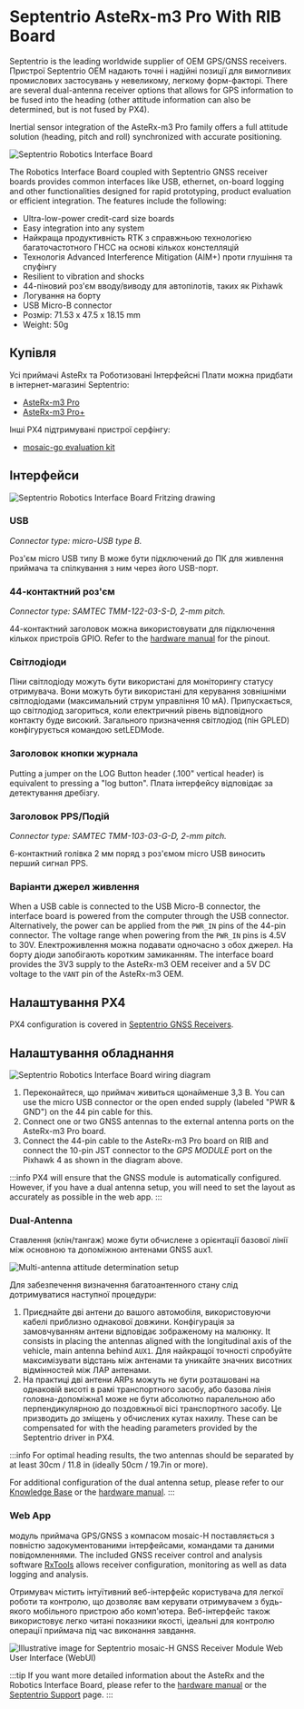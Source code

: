 # Septentrio AsteRx-m3 Pro With RIB Board

Septentrio is the leading worldwide supplier of OEM GPS/GNSS receivers.
Пристрої Septentrio OEM надають точні і надійні позиції для вимогливих промислових застосувань у невеликому, легкому форм-факторі.
There are several dual-antenna receiver options that allows for GPS information to be fused into the heading (other attitude information can also be determined, but is not fused by PX4).

Inertial sensor integration of the AsteRx-m3 Pro family offers a full attitude solution (heading, pitch and roll) synchronized with accurate positioning.

![Septentrio Robotics Interface Board](../../assets/hardware/gps/septentrio_sbf/asterx_m3_and_rib_board.png)

The Robotics Interface Board coupled with Septentrio GNSS receiver boards provides common interfaces like USB, ethernet, on-board logging and other functionalities designed for rapid prototyping, product evaluation or efficient integration.
The features include the following:

- Ultra-low-power credit-card size boards
- Easy integration into any system
- Найкраща продуктивність RTK з справжньою технологією багаточастотного ГНСС на основі кількох констелляцій
- Технологія Advanced Interference Mitigation (AIM+) проти глушіння та спуфінгу
- Resilient to vibration and shocks
- 44-піновий роз'єм вводу/виводу для автопілотів, таких як Pixhawk
- Логування на борту
- USB Micro-B connector
- Розмір: 71.53 x 47.5 x 18.15 mm
- Weight: 50g

## Купівля

Усі приймачі AsteRx та Роботизовані Інтерфейсні Плати можна придбати в інтернет-магазині Septentrio:

- [AsteRx-m3 Pro](https://web.septentrio.com/l/858493/2022-04-19/xgrrz)
- [AsteRx-m3 Pro+](https://web.septentrio.com/l/858493/2022-04-19/xgrs3)

Інші PX4 підтримувані пристрої серфінгу:

- [mosaic-go evaluation kit](../gps_compass/septentrio_mosaic-go.md)

## Інтерфейси

![Septentrio Robotics Interface Board Fritzing drawing](../../assets/hardware/gps/septentrio_sbf/rib.png)

### USB

_Connector type: micro-USB type B._

Роз'єм micro USB типу B може бути підключений до ПК для живлення приймача та спілкування з ним через його USB-порт.

### 44-контактний роз'єм

_Connector type: SAMTEC TMM-122-03-S-D, 2-mm pitch._

44-контактний заголовок можна використовувати для підключення кількох пристроїв GPIO.
Refer to the [hardware manual](https://web.septentrio.com/l/858493/2022-04-19/xgrsw) for the pinout.

### Світлодіоди

Піни світлодіоду можуть бути використані для моніторингу статусу отримувача.
Вони можуть бути використані для керування зовнішніми світлодіодами (максимальний струм управління 10 мА).
Припускається, що світлодіод загориться, коли електричний рівень відповідного контакту буде високий.
Загального призначення світлодіод (пін GPLED) конфігурується командою setLEDMode.

### Заголовок кнопки журнала

Putting a jumper on the LOG Button header (.100" vertical header) is equivalent to pressing a "log button".
Плата інтерфейсу відповідає за детектування дребізгу.

### Заголовок PPS/Подій

_Connector type: SAMTEC TMM-103-03-G-D, 2-mm pitch._

6-контактний голівка 2 мм поряд з роз'ємом micro USB виносить перший сигнал PPS.

### Варіанти джерел живлення

When a USB cable is connected to the USB Micro-B connector, the interface board is powered from the computer through the USB connector.
Alternatively, the power can be applied from the `PWR_IN` pins of the 44-pin connector.
The voltage range when powering from the `PWR_IN` pins is 4.5V to 30V.
Електроживлення можна подавати одночасно з обох джерел.
На борту діоди запобігають коротким замиканням.
The interface board provides the 3V3 supply to the AsteRx-m3 OEM receiver and a 5V DC voltage to the `VANT` pin of the AsteRx-m3 OEM.

## Налаштування PX4

PX4 configuration is covered in [Septentrio GNSS Receivers](../gps_compass/septentrio.md).

## Налаштування обладнання

![Septentrio Robotics Interface Board wiring diagram](../../assets/hardware/gps/septentrio_sbf/rib_wiring.png)

1. Переконайтеся, що приймач живиться щонайменше 3,3 В. You can use the micro USB connector or the open ended supply (labeled "PWR & GND") on the 44 pin cable for this.
2. Connect one or two GNSS antennas to the external antenna ports on the AsteRx-m3 Pro board.
3. Connect the 44-pin cable to the AsteRx-m3 Pro board on RIB and connect the 10-pin JST connector to the _GPS MODULE_ port on the Pixhawk 4 as shown in the diagram above.

:::info
PX4 will ensure that the GNSS module is automatically configured. However, if you have a dual
antenna setup, you will need to set the layout as accurately as possible in the web app.
:::

### Dual-Antenna

Ставлення (клін/тангаж) може бути обчислене з орієнтації базової лінії між основною та допоміжною антенами GNSS aux1.

![Multi-antenna attitude determination setup](../../assets/hardware/gps/septentrio_sbf/multi-antenna_attitude_setup.png)

Для забезпечення визначення багатоантенного стану слід дотримуватися наступної процедури:

1. Приєднайте дві антени до вашого автомобіля, використовуючи кабелі приблизно однакової довжини.
   Конфігурація за замовчуванням антени відповідає зображеному на малюнку.
   It consists in placing the antennas aligned with the longitudinal axis of the vehicle, main antenna behind `AUX1`.
   Для найкращої точності спробуйте максимізувати відстань між антенами та уникайте значних висотних відмінностей між ЛАР антенами.
2. На практиці дві антени ARPs можуть не бути розташовані на однаковій висоті в рамі транспортного засобу, або базова лінія головна-допоміжна1 може не бути абсолютно паралельною або перпендикулярною до поздовжньої вісі транспортного засобу.
   Це призводить до зміщень у обчислених кутах нахилу.
   These can be compensated for with the heading parameters provided by the Septentrio driver in PX4.

:::info
For optimal heading results, the two antennas should be separated by at least 30cm / 11.8 in (ideally 50cm / 19.7in or more).

For additional configuration of the dual antenna setup, please refer to our [Knowledge Base](https://support.septentrio.com/l/858493/2022-04-19/xgrsh) or the [hardware manual](https://web.septentrio.com/l/858493/2022-04-19/xgrsl).
:::

### Web App

модуль приймача GPS/GNSS з компасом mosaic-H поставляється з повністю задокументованими інтерфейсами, командами та даними повідомленнями.
The included GNSS receiver control and analysis software [RxTools](https://web.septentrio.com/l/858493/2022-04-19/xgrss) allows receiver configuration,
monitoring as well as data logging and analysis.

Отримувач містить інтуїтивний веб-інтерфейс користувача для легкої роботи та контролю, що дозволяє вам керувати отримувачем з будь-якого мобільного пристрою або комп'ютера.
Веб-інтерфейс також використовує легко читані показники якості, ідеальні для контролю операції приймача під час виконання завдання.

![Illustrative image for Septentrio mosaic-H GNSS Receiver Module Web User Interface (WebUI)](../../assets/hardware/gps/septentrio_sbf/septentrio_mosaic_a5_h_t_clas_gnss_module_receiverwebui.png)

:::tip
If you want more detailed information about the AsteRx and the Robotics Interface Board, please refer to the [hardware manual](https://web.septentrio.com/l/858493/2022-04-19/xgrsw) or the [Septentrio Support](https://support.septentrio.com/l/858493/2022-04-19/xgrsz) page.
:::
